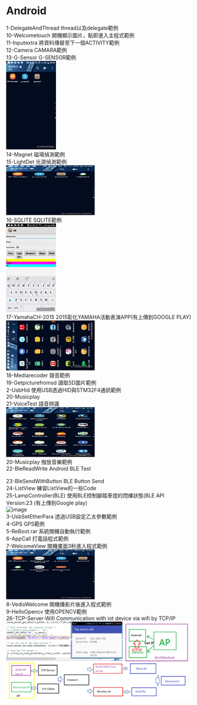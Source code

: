 # Android

1-DelegateAndThread      thread以及delegate範例 </br>
10-Welcometouch          開機顯示圖片，點即進入主程式範例</br>
11-Inputextra            將資料傳替至下一個ACTIVITY範例</br>
12-Camera                CAMARA範例</br>
13-G-Sensor              G-SENSOR範例</br>
![image](https://github.com/Wayne0980/Android/blob/master/20170810_225900.gif)</br>
14-Magnet                磁場偵測範例</br>
15-LightDet              光源偵測範例</br>
![image](https://github.com/Wayne0980/Android/blob/master/20170810_230809.gif)</br>
16-SQLITE                SQLITE範例</br>
![image](https://github.com/Wayne0980/Android/blob/master/20170810_231656.gif)</br>
17-YamahaCH-2015         2015彰化YAMAHA活動表演APP(有上傳到GOOGLE PLAY)  </br>
![image](https://github.com/Wayne0980/Android/blob/master/_HD.gif)</br>
18-Mediarecoder          錄音範例</br>
19-Getpicturefromsd      讀取SD圖片範例</br>
2-UsbHid                 使用USB透過HID與STM32F4通訊範例</br>
20-Musicplay 			 </br>
21-VoiceTest 			 語音辨識</br>
![image](https://github.com/Wayne0980/Android/blob/master/20170812_143116.gif)</br>
20-Musicplay             撥放音樂範例</br>
22-BleReadWrite 	     Android BLE Test</br>	
23-BleSendWithButton     BLE Button Send</br>
24-ListView              練習ListView的一些Code</br>
25-LampController(BLE)   使用BLE控制腳踏車燈的閃爍狀態(BLE API Version:23 (有上傳到Google play)</br>
![image](https://github.com/Wayne0980/Android/blob/master/LINE_MOVIE_1501600808769%20(1).gif)</br>
3-UsbSetEtherPara        透過USB設定乙太參數範例</br>
4-GPS                    GPS範例</br>
5-ReBoot.rar             系統開機自動執行範例</br>
6-AppCall                打電話程式範例</br>
7-WelcomeView            開機畫面3秒進入程式範例</br>
![image](https://github.com/Wayne0980/Android/blob/master/20170812_142338.gif)</br>
8-VedioWelcome           開機播影片後進入程式範例</br>
9-HelloOpencv            使用OPENCV範例</br>
26-TCP-Server-Wifi       Communication with iot device via wifi by TCP/IP</br>
![image](https://github.com/Wayne0980/Android/blob/master/iot_wifi_tcpip.png)</br>